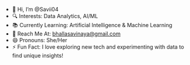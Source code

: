 - 👋 Hi, I’m @Savii04
- 🔍 Interests: Data Analytics, AI/ML
- 📚 Currently Learning: Artificial Intelligence & Machine Learning
- 💌 Reach Me At: bhallasavinaya@gmail.com
- 😄 Pronouns: She/Her
- ⚡ Fun Fact: I love exploring new tech and experimenting with data to find unique insights!

